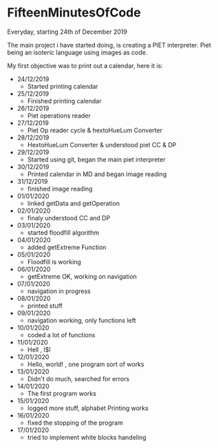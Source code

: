 # FifteenMinutesOfCode
Everyday, starting 24th of December 2019

The main project i have started doing, is creating a PIET interpreter.
Piet being an isoteric language using images as code.

My first objective was to print out a calendar, here it is:

- 24/12/2019
   - Started printing calendar
- 25/12/2019
   - Finished printing calendar
- 26/12/2019
   - Piet operations reader
- 27/12/2019
   - Piet Op reader cycle & hextoHueLum Converter
- 28/12/2019
   - HextoHueLum Converter & understood piet CC & DP
- 29/12/2019
   - Started using git, began the main piet interpreter
- 30/12/2019
   - Printed calendar in MD and began image reading
- 31/12/2019
   - finished image reading
- 01/01/2020
   - linked getData and getOperation
- 02/01/2020
   - finaly understood CC and DP
- 03/01/2020
   - started floodfill algorithm
- 04/01/2020
   - added getExtreme Function
- 05/01/2020
   - Floodfill is working
- 06/01/2020
   - getExtreme OK, working on navigation
- 07/01/2020
   - navigation in progress
- 08/01/2020
   - printed stuff
- 09/01/2020
   - navigation working, only functions left
- 10/01/2020
   - coded a lot of functions
- 11/01/2020
   - Hell  ,   l$l
- 12/01/2020
   - Hello, world! , one program sort of works
- 13/01/2020
   - Didn't do much, searched for errors
- 14/01/2020
   - The first program works
- 15/01/2020
   - logged more stuff, alphabet Printing works
- 16/01/2020
   - fixed the stopping of the program
- 17/01/2020
   - tried to implement white blocks handeling
